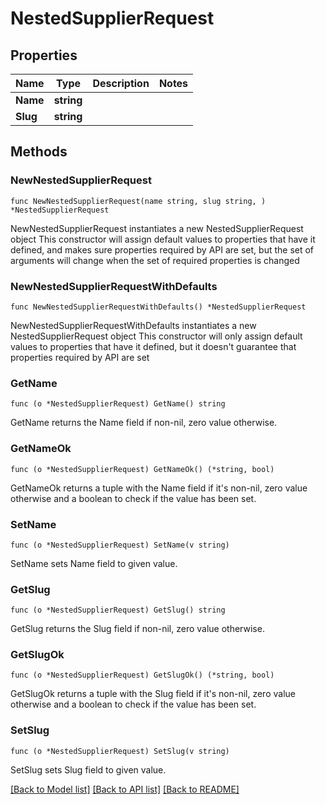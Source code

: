 # NestedSupplierRequest

## Properties

Name | Type | Description | Notes
------------ | ------------- | ------------- | -------------
**Name** | **string** |  | 
**Slug** | **string** |  | 

## Methods

### NewNestedSupplierRequest

`func NewNestedSupplierRequest(name string, slug string, ) *NestedSupplierRequest`

NewNestedSupplierRequest instantiates a new NestedSupplierRequest object
This constructor will assign default values to properties that have it defined,
and makes sure properties required by API are set, but the set of arguments
will change when the set of required properties is changed

### NewNestedSupplierRequestWithDefaults

`func NewNestedSupplierRequestWithDefaults() *NestedSupplierRequest`

NewNestedSupplierRequestWithDefaults instantiates a new NestedSupplierRequest object
This constructor will only assign default values to properties that have it defined,
but it doesn't guarantee that properties required by API are set

### GetName

`func (o *NestedSupplierRequest) GetName() string`

GetName returns the Name field if non-nil, zero value otherwise.

### GetNameOk

`func (o *NestedSupplierRequest) GetNameOk() (*string, bool)`

GetNameOk returns a tuple with the Name field if it's non-nil, zero value otherwise
and a boolean to check if the value has been set.

### SetName

`func (o *NestedSupplierRequest) SetName(v string)`

SetName sets Name field to given value.


### GetSlug

`func (o *NestedSupplierRequest) GetSlug() string`

GetSlug returns the Slug field if non-nil, zero value otherwise.

### GetSlugOk

`func (o *NestedSupplierRequest) GetSlugOk() (*string, bool)`

GetSlugOk returns a tuple with the Slug field if it's non-nil, zero value otherwise
and a boolean to check if the value has been set.

### SetSlug

`func (o *NestedSupplierRequest) SetSlug(v string)`

SetSlug sets Slug field to given value.



[[Back to Model list]](../README.md#documentation-for-models) [[Back to API list]](../README.md#documentation-for-api-endpoints) [[Back to README]](../README.md)


